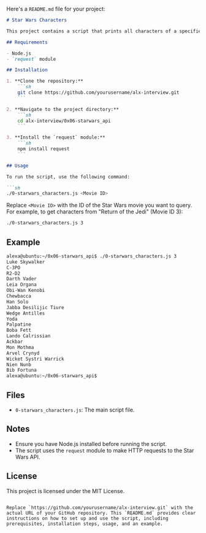 Here's a `README.md` file for your project:

```markdown
# Star Wars Characters

This project contains a script that prints all characters of a specified Star Wars movie using the Star Wars API.

## Requirements

- Node.js
- `request` module

## Installation

1. **Clone the repository:**
    ```sh
    git clone https://github.com/yourusername/alx-interview.git
    ```

2. **Navigate to the project directory:**
    ```sh
    cd alx-interview/0x06-starwars_api
    ```

3. **Install the `request` module:**
    ```sh
    npm install request
    ```

## Usage

To run the script, use the following command:

```sh
./0-starwars_characters.js <Movie ID>
```

Replace `<Movie ID>` with the ID of the Star Wars movie you want to query. For example, to get characters from "Return of the Jedi" (Movie ID 3):

```sh
./0-starwars_characters.js 3
```

## Example

```sh
alexa@ubuntu:~/0x06-starwars_api$ ./0-starwars_characters.js 3
Luke Skywalker
C-3PO
R2-D2
Darth Vader
Leia Organa
Obi-Wan Kenobi
Chewbacca
Han Solo
Jabba Desilijic Tiure
Wedge Antilles
Yoda
Palpatine
Boba Fett
Lando Calrissian
Ackbar
Mon Mothma
Arvel Crynyd
Wicket Systri Warrick
Nien Nunb
Bib Fortuna
alexa@ubuntu:~/0x06-starwars_api$
```

## Files

- `0-starwars_characters.js`: The main script file.

## Notes

- Ensure you have Node.js installed before running the script.
- The script uses the `request` module to make HTTP requests to the Star Wars API.

## License

This project is licensed under the MIT License.
```

Replace `https://github.com/yourusername/alx-interview.git` with the actual URL of your GitHub repository. This `README.md` provides clear instructions on how to set up and use the script, including prerequisites, installation steps, usage, and an example.
